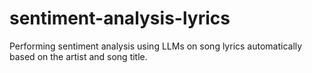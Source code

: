 # sentiment-analysis-lyrics
Performing sentiment analysis using LLMs on song lyrics automatically based on the artist and song title. 
